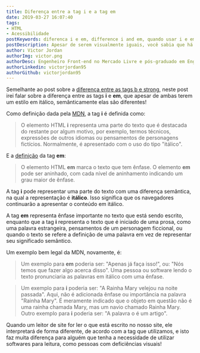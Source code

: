 ```yaml
---
title: Diferença entre a tag i e a tag em
date: 2019-03-27 16:07:40
tags:
- HTML
- Acessibilidade
postKeywords: diferenca i e em, difference i and em, quando usar i e em, significado i e em html, html i em
postDescription: Apesar de serem visualmente iguais, você sabia que há uma grande diferença entre as tags <i> e <em>? Visualmente, ambas deixam a palavra em itálico mas semânticamente elas tem um significado diferente! Você sabe qual?
author: Victor Jordan
authorImg: victor.png
authorDesc: Engenheiro Front-end no Mercado Livre e pós-graduado em Engenharia de Software pela PUC-MG e formado em Banco de Dados pela Fatec, apaixonado por usabilidade, performance e UX!
authorLinkedin: victorjordan95
authorGithub: victorjordan95
---
```


Semelhante ao post sobre a [diferença entre as tags b e strong](https://backefront.com.br/diferenca-entre-b-strong/), neste post irei falar sobre a diferença entre as tags **i** e **em**, que apesar de ambas terem um estilo em itálico, semânticamente elas são diferentes! 

Como definição dada pela [MDN](https://developer.mozilla.org/pt-BR/docs/Web/HTML/Element/i), a tag **i** é definida como: 

<!-- more -->

> O elemento HTML **i**  representa uma parte do texto que é destacada do restante por algum motivo, por exemplo, termos técnicos, expressões de outros idiomas ou pensamentos de personagens fictícios. Normalmente, é apresentado com o uso do tipo "itálico".

E a [definição](https://developer.mozilla.org/pt-BR/docs/Web/HTML/Element/em) da tag **em**:

> O elemento HTML **em** marca o texto que tem ênfase. O elemento **em** pode ser aninhado, com cada nível de aninhamento indicando um grau maior de ênfase.

A tag **i** pode representar uma parte do texto com uma diferença semântica, na qual a representação é **itálico**. Isso significa que os navegadores continuarão a apresentar o conteúdo em itálico.

A tag **em** representa ênfase importante no texto que está sendo escrito, enquanto que a tag **i** representa o texto que é iniciado de uma prosa, como uma palavra estrangeira, pensamentos de um personagem ficcional, ou quando o texto se refere a definição de uma palavra em vez de representar seu significado semântico.

Um exemplo bem legal da MDN, novamente, é:

> Um exemplo para **em** poderia ser: "Apenas já faça isso!", ou: "Nós temos que fazer algo acerca disso". Uma pessoa ou software lendo o texto pronunciaria as palavras em itálico com uma ênfase.

> Um exemplo para **i** poderia ser: "A Rainha Mary velejou na noite passada". Aqui, não é adicionada ênfase ou importância na palavra "Rainha Mary". É meramente indicado que o objeto em questão não é uma rainha chamada Mary, mas um navio chamado Rainha Mary. Outro exemplo para **i** poderia ser: "A palavra o é um artigo".

Quando um leitor de site for ler o que está escrito no nosso site, ele interpretará de forma diferente, de acordo com a tag que utilizamos, e isto faz muita diferença para alguém que tenha a necessidade de utilizar softwares para leitura, como pessoas com deficiências visuais!